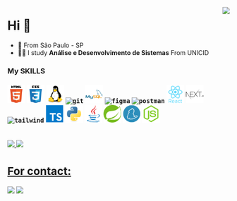 <a href="https://www.linkedin.com/in/matheus-banqueiro-lima-b594031a2/"><img height="300px"  align="right" align="top" src="https://github.com/Matheubanqueiro/Matheubanqueiro/assets/101984947/f651c951-4bcf-4503-b208-a707c4e3650b"></a>

# Hi 🖖

+ 📌 From São Paulo - SP
+ 👨‍💻 I study **Análise e Desenvolvimento de Sistemas** From UNICID

<h3> My SKILLS <h3>
<p align="left"> 
  <code><img src="https://raw.githubusercontent.com/devicons/devicon/master/icons/html5/html5-original-wordmark.svg" alt="html5" width="40" height="40"/></code>
  <code><img src="https://raw.githubusercontent.com/devicons/devicon/master/icons/css3/css3-original-wordmark.svg" alt="css3" width="40" height="40"/></code>
  <code><img src="https://raw.githubusercontent.com/devicons/devicon/master/icons/linux/linux-original.svg" alt="linux" width="40" height="40"/></code>
  <code><img src="https://www.vectorlogo.zone/logos/git-scm/git-scm-icon.svg" alt="git" width="40" height="40"/></code>
  <code><img src="https://raw.githubusercontent.com/devicons/devicon/master/icons/mysql/mysql-original-wordmark.svg" alt="mysql" width="40" height="40"/></code>
  <code><img src="https://www.vectorlogo.zone/logos/figma/figma-icon.svg" alt="figma" width="40" height="40"/></code>
  <code><img src="https://www.vectorlogo.zone/logos/getpostman/getpostman-icon.svg" alt="postman" width="40" height="40"/></code>
  <code><img src="https://raw.githubusercontent.com/devicons/devicon/master/icons/react/react-original-wordmark.svg" alt="react" width="40" height="40"/></code>
  <code><img src="https://raw.githubusercontent.com/devicons/devicon/master/icons/nextjs/nextjs-original-wordmark.svg" alt="nextjs" width="40" height="40"/></code>
  <code><img src="https://www.vectorlogo.zone/logos/tailwindcss/tailwindcss-icon.svg" alt="tailwind" width="40" height="40"/></code>
  <code><img src="https://raw.githubusercontent.com/devicons/devicon/master/icons/typescript/typescript-original.svg" alt="typescript" width="40" height="40"/></code>
  <code><img src="https://raw.githubusercontent.com/devicons/devicon/master/icons/python/python-original.svg" alt="python" width="40" height="40"/></code>
  <code><img src="https://raw.githubusercontent.com/devicons/devicon/master/icons/java/java-original.svg" alt="java" width="40" height="40"/></code>
  <code><img src="https://raw.githubusercontent.com/devicons/devicon/master/icons/spring/spring-original.svg" alt="sprintboot" width="40" height="40"/></code>
  <code><img src="https://raw.githubusercontent.com/devicons/devicon/master/icons/yarn/yarn-original.svg" alt="yarn" width="40" height="40"/></code>
  <code><img src="https://raw.githubusercontent.com/devicons/devicon/master/icons/nodejs/nodejs-original.svg" alt="node.js" width="40" height="40"/></code>
</p>
<br>
 
<a href="https://www.linkedin.com/in/matheus-banqueiro-lima-b594031a2/" target="blank">
  <a href="https://github.com/Matheubanqueiro">
  <img height="150em" src="https://github-readme-stats.vercel.app/api?username=Matheubanqueiro&show_icons=true&theme=dark&include_all_commits=true&count_private=true"/>
  <img height="150em" src="https://github-readme-stats.vercel.app/api/top-langs/?username=Matheubanqueiro&layout=compact&langs_count=7&theme=dark"/>
</div>


<h2> For contact: </h2>
<a href="https://www.linkedin.com/in/matheus-banqueiro-lima-b594031a2/" target="_blank"><img src="https://img.shields.io/badge/-LinkedIn-%230077B5?style=for-the-badge&logo=linkedin&logoColor=white" target="_blank"></a>
<a href = "mailto:mbanqueirolima@gmail.com"><img src="https://img.shields.io/badge/-Gmail-%23333?style=for-the-badge&logo=gmail&logoColor=red" target="_blank"></a>
 <!-- ![Snake animation](https://github.com/Matheubanqueiro/Matheubanqueiro/blob/output/github-contribution-grid-snake.svg) -->



